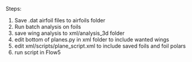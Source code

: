 Steps:
1. Save .dat airfoil files to airfoils folder
2. Run batch analysis on foils
3. save wing analysis to xml/analysis_3d folder
4. edit bottom of planes.py in xml folder to include wanted wings
5. edit xml/scripts/plane_script.xml to include saved foils and foil polars
6. run script in Flow5
